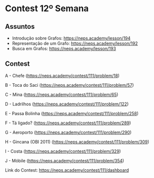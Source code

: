 # Contest 12º Semana

## Assuntos

- Introdução sobre Grafos: https://neps.academy/lesson/194
- Representação de um Grafo: https://neps.academy/lesson/192
- Busca em Grafos: https://neps.academy/lesson/193

## Contest

A - Chefe (https://neps.academy/contest/111/problem/18)

B - Toca do Saci (https://neps.academy/contest/111/problem/57)

C - Mina (https://neps.academy/contest/111/problem/65)

D - Ladrilhos (https://neps.academy/contest/111/problem/122)

E - Passa Bolinha (https://neps.academy/contest/111/problem/258)

F - Tá ligado? (https://neps.academy/contest/111/problem/289)

G - Aeroporto (https://neps.academy/contest/111/problem/290)

H - Gincana (OBI 2011) (https://neps.academy/contest/111/problem/309)

I - Costa (https://neps.academy/contest/111/problem/329)

J - Móbile (https://neps.academy/contest/111/problem/354)
	
Link do Contest: https://neps.academy/contest/111/dashboard
